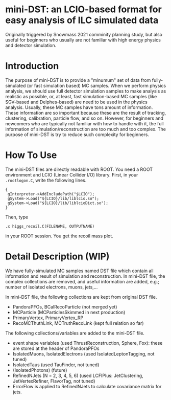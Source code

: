 # mini-DST: an LCIO-based format for easy analysis of ILC simulated data

Originally triggered by Snowmass 2021 comminity planning study, but also useful for beginners who usually are not familiar with high energy physics and detector simulation.

# Introduction

The purpose of mini-DST is to provide a "minumum" set of data from fully-simulated (or fast simulation based) MC samples.
When we perform physics analysis, we should use full detector simulation samples to make analysis as realistic as possible, or, at least, fast simulation-based MC samples (like SGV-based and Delphes-based) are need to be used in the physics analysis.
Usually, these MC samples have tons amount of information.
These information are so important because these are the result of tracking, clustering, calibration, particle flow, and so on.
However, for beginners and newcomers who are typically not familiar with how to handle with it, the full information of simulation/reconstruction are too much and too complex.
The purpose of mini-DST is try to reduce such complexity for beginners.

# How To Use
The mini-DST files are directly readable with ROOT.
You need a ROOT environment and LCIO (Linear Collider I/O) library.
First, in your `.rootlogon.C`, write the following lines.
```
{
 gInterpreter->AddIncludePath("$LCIO");
 gSystem->Load("${LCIO}/lib/liblcio.so");
 gSystem->Load("${LCIO}/lib/liblcioDict.so");
}
```
Then, type
```
.x higgs_recoil.C(FILENAME, OUTPUTNAME)
```
in your ROOT session.
You get the recoil mass plot.


# Detail Description (WIP)

We have fully-simulated MC samples named DST file which contain all information and result of simulation and reconstruction.
In mini-DST file, the complex collections are removed, and useful information are added, e.g.; number of isolated electrons, muons, jets,...

In mini-DST file, the following collections are kept from original DST file.
- PandoraPFOs, BCalRecoParticle (not merged yet)
- MCParticle (MCParticlesSkimmed in next production)
- PrimaryVertex, PrimaryVertex_RP
- RecoMCThuthLink, MCTruthRecoLink (kept full relation so far)

The following collections/variables are added to the mini-DST file.
- event shape variables (used ThrustReconstruction, Sphere, Fox): these are stored at the header of PandoraPFOs
- IsolatedMuons, IsolatedElectrons (used IsolatedLeptonTagging, not tuned)
- IsolatedTaus (used TauFinder, not tuned)
- (IsolatedPhotons) (future)
- RefinedNJets (N = 2, 3, 4, 5, 6) (used LCFIPlus: JetClustering, JetVertexRefiner, FlavorTag, not tuned)
- ErrorFlow is applied to RefinedNJets to calculate covariance matrix for jets.
